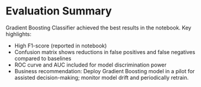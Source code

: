 # Evaluation Summary

Gradient Boosting Classifier achieved the best results in the notebook. Key highlights:

- High F1-score (reported in notebook)
- Confusion matrix shows reductions in false positives and false negatives compared to baselines
- ROC curve and AUC included for model discrimination power
- Business recommendation: Deploy Gradient Boosting model in a pilot for assisted decision-making; monitor model drift and periodically retrain.
